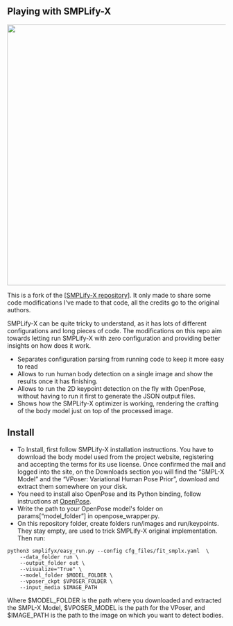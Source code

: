 ## Playing with SMPLify-X

<p align="center">
    <img src="construction.gif", width="600">
</p>

This is a fork of the [[SMPLify-X repository](https://github.com/vchoutas/smplify-x)]. It only made to share some code modifications I've made to that code, all the credits go to the original authors.

SMPLify-X can be quite tricky to understand, as it has lots of different configurations and long pieces of code. The modifications on this repo aim towards letting run SMPLify-X with zero configuration and providing better insights on how does it work.

  * Separates configuration parsing from running code to keep it more easy to read
  * Allows to run human body detection on a single image and show the results once it has finishing.
  * Allows to run the 2D keypoint detection on the fly with OpenPose, without having to run it first to generate the JSON output files.
  * Shows how the SMPLify-X optimizer is working, rendering the crafting of the body model just on top of the processed image.
  
## Install

  * To Install, first follow SMPLify-X installation instructions. You have to download the body model used from the project website, registering and accepting the terms for its use license. Once confirmed the mail and logged into the site, on the Downloads section you will find the “SMPL-X Model” and the “VPoser: Variational Human Pose Prior”, download and extract them somewhere on your disk. 
  * You need to install also OpenPose and its Python binding, follow instructions at [OpenPose](https://github.com/CMU-Perceptual-Computing-Lab/openpose).
  * Write the path to your OpenPose model's folder on params[“model_folder”] in openpose_wrapper.py.
  * On this repository folder, create folders run/images and run/keypoints. They stay empty, are used to trick SMPLify-X original implementation. Then run:
 
```Shell
python3 smplifyx/easy_run.py --config cfg_files/fit_smplx.yaml  \
    --data_folder run \
    --output_folder out \
    --visualize="True" \
    --model_folder $MODEL_FOLDER \
    --vposer_ckpt $VPOSER_FOLDER \
    --input_media $IMAGE_PATH 
```

Where $MODEL_FOLDER is the path where you downloaded and extracted the SMPL-X Model, $VPOSER_MODEL is the path for the VPoser, and $IMAGE_PATH is the path to the image on which you want to detect bodies.


